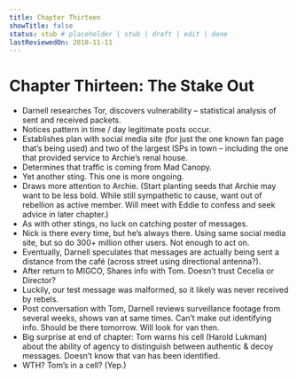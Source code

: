 ```yaml
---
title: Chapter Thirteen
showTitle: false
status: stub # placeholder | stub | draft | edit | done
lastReviewedOn: 2018-11-11
---
```


# Chapter Thirteen: The Stake Out


* Darnell researches Tor, discovers vulnerability – statistical analysis of sent and received packets. 
* Notices pattern in time / day legitimate posts occur.
* Establishes plan with social media site (for just the one known fan page that’s being used) and two of the largest ISPs in town – including the one that provided service to Archie’s renal house.
* Determines that traffic is coming from Mad Canopy.
* Yet another sting. This one is more ongoing.
* Draws more attention to Archie. (Start planting seeds that Archie may want to be less bold. While still sympathetic to cause, want out of rebellion as active member. Will meet with Eddie to confess and seek advice in later chapter.)
* As with other stings, no luck on catching poster of messages.
* Nick is there every time, but he’s always there. Using same social media site, but so do 300+ million other users. Not enough to act on.
* Eventually, Darnell speculates that messages are actually being sent a distance from the café (across street using directional antenna?).
* After return to MIGCO, Shares info with Tom. Doesn’t trust Cecelia or Director? 
* Luckily, our test message was malformed, so it likely was never received by rebels.
* Post conversation with Tom, Darnell reviews surveillance footage from several weeks, shows van at same times. Can’t make out identifying info. Should be there tomorrow. Will look for van then.
* Big surprise at end of chapter: Tom warns his cell (Harold Lukman) about the ability of agency to distinguish between authentic & decoy messages. Doesn’t know that van has been identified. 
* WTH? Tom’s in a cell? (Yep.)
